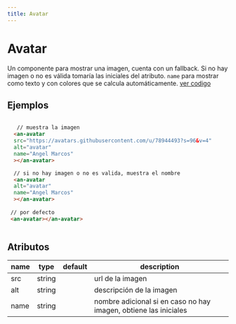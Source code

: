 ```yaml
---
title: Avatar
---
```


# Avatar

Un componente para mostrar una imagen, cuenta con un fallback. Si no hay imagen o no es válida tomaría las iniciales del atributo. `name` para mostrar como texto y con colores que se calcula automáticamente. [ver codigo](https://github.com/angelMarcosCastilla/custon-web-components/blob/main/src/Avatar.js)

## Ejemplos

```html

   // muestra la imagen
  <an-avatar
  src="https://avatars.githubusercontent.com/u/78944493?s=96&v=4"
  alt="avatar"
  name="Angel Marcos"
  ></an-avatar>

  // si no hay imagen o no es valida, muestra el nombre
  <an-avatar
  alt="avatar"
  name="Angel Marcos"
  ></an-avatar>
 
 // por defecto
 <an-avatar></an-avatar>

```
<script setup>
  import "../../src/Avatar.js"
</script>


<div class="example" style="display: flex; flex-direction: row; gap: 20px;">
  <an-avatar
  src="https://avatars.githubusercontent.com/u/78944493?s=96&v=4"
  alt="avatar"
  name="Angel Marcos"
></an-avatar>
  <an-avatar
  alt="avatar"
  name="Angel Marcos"
></an-avatar>
  <an-avatar
></an-avatar>
  
</div>

## Atributos

| name | type   | default | description |
| ---- | ------ | ------- | ----------- |
| src  | string |         | url de la imagen  |
| alt  | string |         | descripción de la imagen |
| name | string |         | nombre adicional si en caso no hay imagen, obtiene las iniciales        |
